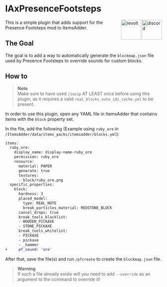 # IAxPresenceFootsteps

<a href="https://discord.gg/6dazXp6" target="_blank">
  <img alt="discord" src="https://cdn.jsdelivr.net/npm/@intergrav/devins-badges@2/assets/minimal/social/discord-singular_vector.svg" height="64" align="right">
</a>
<a href="https://app.revolt.chat/invite/74TpERXA" target="_blank">
  <img alt="revolt" src="https://cdn.jsdelivr.net/npm/@intergrav/devins-badges@2/assets/minimal/social/revolt-singular_vector.svg" height="64" align="right">
</a>

This is a simple plugin that adds support for the Presence Footsteps mod to ItemsAdder.

## The Goal

The goal is to add a way to automatically generate the `blockmap.json` file used by Presence Footsteps to override sounds for custom blocks.

## How to

> **Note**  
> Make sure to have used `/iazip` AT LEAST once before using this plugin, as it requires a valid `real_blocks_note_ids_cache.yml` to be present.

In order to use this plugin, open any YAML file in ItemsAdder that contains items with the `block` property set.

In the file, add the following (Example using `ruby_ore` in `/ItemsAdder/data/items_packs/itemsadder/blocks.yml`):  
```diff
items:
  ruby_ore:
    display_name: display-name-ruby_ore
    permission: ruby_ore
    resource:
      material: PAPER
      generate: true
      textures:
      - block/ruby_ore.png
  specific_properties:
    block:
      hardness: 3
      placed_model:
        type: REAL_NOTE
        break_particles_material: REDSTONE_BLOCK
      cancel_drops: true
      break_tools_blacklist:
      - WOODEN_PICKAXE
      - STONE_PICKAXE
      break_tools_whitelist:
      - PICKAXE
      - pickaxe
      - _hammer
+     pf_sound: 'ore'
```

After that, save the file(s) and run `/pfcreate` to create the `blockmap.json` file.  

> **Warning**  
> If such a file already exists will you need to add `--override` as an argument to the command to override it!
